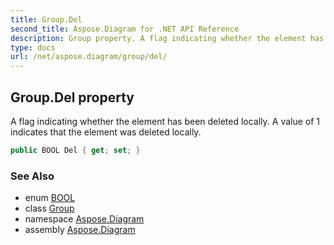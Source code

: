 ```yaml
---
title: Group.Del
second_title: Aspose.Diagram for .NET API Reference
description: Group property. A flag indicating whether the element has been deleted locally. A value of 1 indicates that the element was deleted locally
type: docs
url: /net/aspose.diagram/group/del/
---
```

## Group.Del property

A flag indicating whether the element has been deleted locally. A value of 1 indicates that the element was deleted locally.

```csharp
public BOOL Del { get; set; }
```

### See Also

* enum [BOOL](../../bool/)
* class [Group](../)
* namespace [Aspose.Diagram](../../group/)
* assembly [Aspose.Diagram](../../../)


